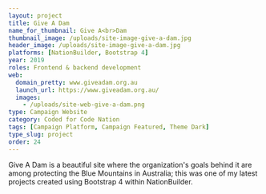 ```yaml
---
layout: project
title: Give A Dam
name_for_thumbnail: Give A<br>Dam
thumbnail_image: /uploads/site-image-give-a-dam.jpg
header_image: /uploads/site-image-give-a-dam.jpg
platforms: [NationBuilder, Bootstrap 4]
year: 2019
roles: Frontend & backend development
web:
  domain_pretty: www.giveadam.org.au
  launch_url: https://www.giveadam.org.au/
  images:
    - /uploads/site-web-give-a-dam.png
type: Campaign Website
category: Coded for Code Nation
tags: [Campaign Platform, Campaign Featured, Theme Dark]
type_slug: project
order: 24
---
```


Give A Dam is a beautiful site where the organization's goals behind it are among protecting the Blue Mountains in Australia; this was one of my latest projects created using Bootstrap 4 within NationBuilder.